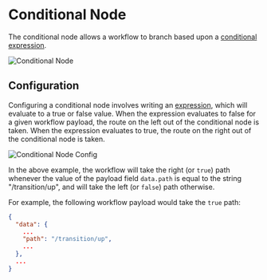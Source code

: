 # Conditional Node

The conditional node allows a workflow to branch based upon a [conditional expression](/workflows/accessing-payload-data/#expressions).

![Conditional Node](/images/workflows/logic/conditional-node.png "Conditional Node")

## Configuration

Configuring a conditional node involves writing an [expression](/workflows/accessing-payload-data/#expressions), which will evaluate to a true or false value. When the expression evaluates to false for a given workflow payload, the route on the left out of the conditional node is taken. When the expression evaluates to true, the route on the right out of the conditional node is taken.

![Conditional Node Config](/images/workflows/logic/conditional-node-config.png "Conditional Node Config")

In the above example, the workflow will take the right (or `true`) path whenever the value of the payload field `data.path` is equal to the string "/transition/up", and will take the left (or `false`) path otherwise.

For example, the following workflow payload would take the `true` path:
 
```json
{
  "data": {
    ...
    "path": "/transition/up",
    ...
  },
  ...
}
```

